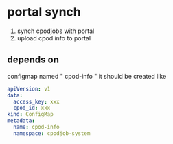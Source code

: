 # portal synch
1. synch cpodjobs with portal
2. upload cpod info to portal

## depends on
configmap named " cpod-info "
it should be created like
```yaml
apiVersion: v1
data:
  access_key: xxx
  cpod_id: xxx
kind: ConfigMap
metadata:
  name: cpod-info
  namespace: cpodjob-system
```